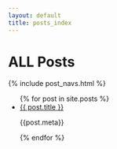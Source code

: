 ```yaml
---
layout: default
title: posts_index
---
```


# ALL Posts
{% include post_navs.html %}
  

<ul>
{% for post in site.posts %}
<li>
<a href="">{{ post.title }}</a>
<p>{{post.meta}}</p>
</li>
{% endfor %}
</ul>

 
